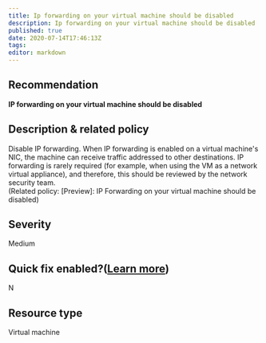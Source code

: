 ```yaml
---
title: Ip forwarding on your virtual machine should be disabled
description: Ip forwarding on your virtual machine should be disabled
published: true
date: 2020-07-14T17:46:13Z
tags:
editor: markdown
---
```


## Recommendation
**IP forwarding on your virtual machine should be disabled**

## Description & related policy
Disable IP forwarding. When IP forwarding is enabled on a virtual machine's NIC, the machine can receive traffic addressed to other destinations. IP forwarding is rarely required (for example, when using the VM as a network virtual appliance), and therefore, this should be reviewed by the network security team.<br>(Related policy: [Preview]: IP Forwarding on your virtual machine should be disabled)

## Severity
Medium

## Quick fix enabled?([Learn more](https://docs.microsoft.com/azure/security-center/security-center-remediate-recommendations#recommendations-with-quick-fix-remediation))
N

## Resource type
Virtual machine





